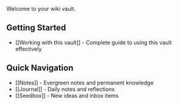 Welcome to your wiki vault.

## Getting Started

- [[Working with this vault]] - Complete guide to using this vault effectively

## Quick Navigation

- [[Notes]] - Evergreen notes and permanent knowledge
- [[Journal]] - Daily notes and reflections
- [[Seedbox]] - New ideas and inbox items
